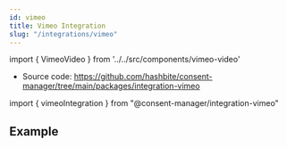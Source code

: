 ```yaml
---
id: vimeo
title: Vimeo Integration
slug: "/integrations/vimeo"
---
```


import { VimeoVideo } from '../../src/components/vimeo-video'

- Source code: https://github.com/hashbite/consent-manager/tree/main/packages/integration-vimeo

import { vimeoIntegration } from "@consent-manager/integration-vimeo"

<IntegrationProfile integration={vimeoIntegration({})} />

## Example

<VimeoVideo id="325910798" />
